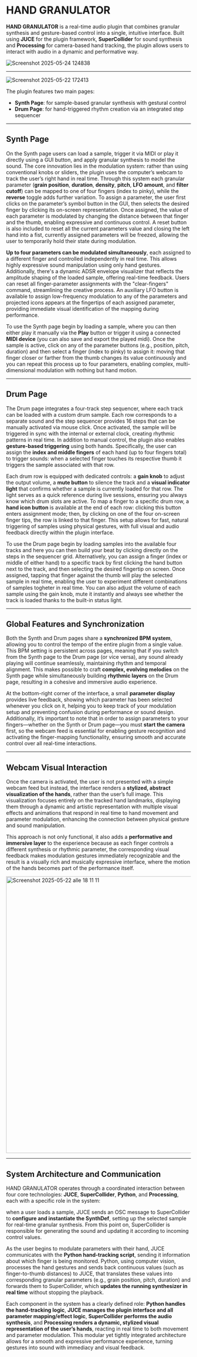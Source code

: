 # HAND GRANULATOR

**HAND GRANULATOR** is a real-time audio plugin that combines granular synthesis and gesture-based control into a single, intuitive interface. Built using **JUCE** for the plugin framework, **SuperCollider** for sound synthesis and **Processing** for camera-based hand tracking, the plugin allows users to interact with audio in a dynamic and performative way.

![Screenshot 2025-05-24 124838](https://github.com/user-attachments/assets/3fd26fe8-7e22-4e70-8751-aafa27e21886)

---

![Screenshot 2025-05-22 172413](https://github.com/user-attachments/assets/45863c3c-180a-4508-a8f0-0eae5f02c844)



The plugin features two main pages:

- **Synth Page**: for sample-based granular synthesis with gestural control
- **Drum Page**: for hand-triggered rhythm creation via an integrated step sequencer

---


## Synth Page

On the Synth page users can load a sample, trigger it via MIDI or play it directly using a GUI button, and apply granular synthesis to model the sound. The core innovation lies in the modulation system: rather than using conventional knobs or sliders, the plugin uses the computer’s webcam to track the user’s right hand in real time. Through this system each granular parameter (**grain position**, **duration**, **density**, **pitch**, **LFO amount**, and **filter cutoff**) can be mapped to one of four fingers (index to pinky), while the **reverse** toggle adds further variation. To assign a parameter, the user first clicks on the parameter’s symbol button in the GUI, then selects the desired finger by clicking its on-screen representation. Once assigned, the value of each parameter is modulated by changing the distance between that finger and the thumb, enabling expressive and continuous control. A reset button is also included to reset all the current parameters value and closing the left hand into a fist, currently assigned parameters will be freezed, allowing the user to temporarily hold their state during modulation.

**Up to four parameters can be modulated simultaneously**, each assigned to a different finger and controlled independently in real time. This allows highly expressive sound manipulation using only hand gestures. Additionally, there's a dynamic ADSR envelope visualizer that reflects the amplitude shaping of the loaded sample, offering real-time feedback. Users can reset all finger-parameter assignments with the "clear-fingers" command, streamlining the creative process. An auxiliary LFO button is available to assign low-frequency modulation to any of the parameters and projected icons appears at the fingertips of each assigned parameter, providing immediate visual identification of the mapping during performance.

To use the Synth page begin by loading a sample, where you can then either play it manually via the **Play** button or trigger it using a connected **MIDI device** (you can also save and export the played midi). Once the sample is active, click on any of the parameter buttons (e.g., position, pitch, duration) and then select a finger (index to pinky) to assign it: moving that finger closer or farther from the thumb changes its value continuously and you can repeat this process up to four parameters, enabling complex, multi-dimensional modulation with nothing but hand motion.

---

## Drum Page

The Drum page integrates a four-track step sequencer, where each track can be loaded with a custom drum sample. Each row corresponds to a separate sound and the step sequencer provides 16 steps that can be manually activated via mouse click. Once activated, the sample will be triggered in sync with the internal or external clock, creating rhythmic patterns in real time. In addition to manual control, the plugin also enables **gesture-based triggering** using both hands. Specifically, the user can assign the **index and middle fingers** of each hand (up to four fingers total) to trigger sounds: when a selected finger touches its respective thumb it triggers the sample associated with that row.

Each drum row is equipped with dedicated controls: a **gain knob** to adjust the output volume, a **mute button** to silence the track and a **visual indicator light** that confirms whether a sample is currently loaded for that row. The light serves as a quick reference during live sessions, ensuring you always know which drum slots are active. To map a finger to a specific drum row, a **hand icon button** is available at the end of each row: clicking this button enters assignment mode; then, by clicking on one of the four on-screen finger tips, the row is linked to that finger. This setup allows for fast, natural triggering of samples using physical gestures, with full visual and audio feedback directly within the plugin interface.

To use the Drum page begin by loading samples into the available four tracks and here you can then build your beat by clicking directly on the steps in the sequencer grid. Alternatively, you can assign a finger (index or middle of either hand) to a specific track by first clicking the hand button next to the track, and then selecting the desired fingertip on screen. Once assigned, tapping that finger against the thumb will play the selected sample in real time, enabling the user to experiment different combinations of samples togheter in real time. You can also adjust the volume of each sample using the gain knob, mute it instantly and always see whether the track is loaded thanks to the built-in status light.

---

## Global Features and Synchronization

Both the Synth and Drum pages share a **synchronized BPM system**, allowing you to control the tempo of the entire plugin from a single value. This BPM setting is persistent across pages, meaning that if you switch from the Synth page to the Drum page (or vice versa), any sound already playing will continue seamlessly, maintaining rhythm and temporal alignment. This makes possible to craft **complex, evolving melodies** on the Synth page while simultaneously building **rhythmic layers** on the Drum page, resulting in a cohesive and immersive audio experience.

At the bottom-right corner of the interface, a small **parameter display** provides live feedback, showing which parameter has been selected whenever you click on it, helping you to keep track of your modulation setup and preventing confusion during performance or sound design. Additionally, it’s important to note that in order to assign parameters to your fingers—whether on the Synth or Drum page—you must **start the camera** first, so the webcam feed is essential for enabling gesture recognition and activating the finger-mapping functionality, ensuring smooth and accurate control over all real-time interactions.

---

## Webcam Visual Interaction

Once the camera is activated, the user is not presented with a simple webcam feed but instead, the interface renders a **stylized, abstract visualization of the hands**, rather than the user’s full image. This visualization focuses entirely on the tracked hand landmarks, displaying them through a dynamic and artistic representation with multiple visual effects and animations that respond in real time to hand movement and parameter modulation, enhancing the connection between physical gesture and sound manipulation.

This approach is not only functional, it also adds a **performative and immersive layer** to the experience because as each finger controls a different synthesis or rhythmic parameter, the corresponding visual feedback makes modulation gestures immediately recognizable and the result is a visually rich and musically expressive interface, where the motion of the hands becomes part of the performance itself.


<img width="752" alt="Screenshot 2025-05-22 alle 18 11 11" src="https://github.com/user-attachments/assets/91f56a7f-3128-4445-9233-5a4815c37277" />

---

## System Architecture and Communication

HAND GRANULATOR operates through a coordinated interaction between four core technologies: **JUCE**, **SuperCollider**, **Python**, and **Processing**, each with a specific role in the system: 

when a user loads a sample, JUCE sends an OSC message to SuperCollider to **configure and instantiate the SynthDef**, setting up the selected sample for real-time granular synthesis. From this point on, SuperCollider is responsible for generating the sound and updating it according to incoming control values.

As the user begins to modulate parameters with their hand, JUCE communicates with the **Python hand-tracking script**, sending it information about which finger is being monitored. Python, using computer vision, processes the hand gestures and sends back continuous values (such as finger-to-thumb distances) to JUCE, that translates these values into corresponding granular parameters (e.g., grain position, pitch, duration) and forwards them to SuperCollider, which **updates the running synthesizer in real time** without stopping the playback.

Each component in the system has a clearly defined role: **Python handles the hand-tracking logic**, **JUCE manages the plugin interface and all parameter mapping/effect logic**, **SuperCollider performs the audio synthesis**, and **Processing renders a dynamic, stylized visual representation of the user’s hands**, reacting in real time to both movement and parameter modulation. This modular yet tightly integrated architecture allows for a smooth and expressive performance experience, turning gestures into sound with immediacy and visual feedback.

